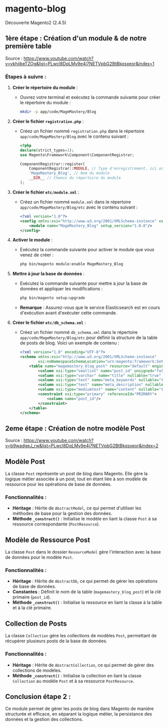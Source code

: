 # magento-blog
Découverte Magento2 (2.4.5)

## 1ère étape : Création d'un module & de notre première table
Source : https://www.youtube.com/watch?v=vkhijbeTZOg&list=PLwcl8DqLMv9e4j7NETVpbG2BtBkqsxeor&index=1
### Étapes à suivre :

1. **Créer le répertoire du module** :
   - Ouvrez votre terminal et exécutez la commande suivante pour créer le répertoire du module :
     ```bash
     mkdir -p app/code/MageMastery/Blog
     ```

2. **Créer le fichier `registration.php`** :
   - Créez un fichier nommé `registration.php` dans le répertoire `app/code/MageMastery/Blog` avec le contenu suivant :
     ```php
     <?php 
     declare(strict_types=1);
     use Magento\Framework\Component\ComponentRegistrar;

     ComponentRegistrar::register(
         ComponentRegistrar::MODULE, // Type d'enregistrement, ici un module
         'MageMastery_Blog', // Nom du module
         __DIR__ // Chemin du répertoire du module
     );
     ```

3. **Créer le fichier `etc/module.xml`** :
   - Créez un fichier nommé `module.xml` dans le répertoire `app/code/MageMastery/Blog/etc` avec le contenu suivant :
     ```xml
     <?xml version="1.0"?>
     <config xmlns:xsi="http://www.w3.org/2001/XMLSchema-instance" xsi:noNamespaceSchemaLocation="urn:magento:framework:Module/etc/module.xsd">
         <module name="MageMastery_Blog" setup_version="1.0.0"/>
     </config>
     ```

4. **Activer le module** :
   - Exécutez la commande suivante pour activer le module que vous venez de créer :
     ```bash
     php bin/magento module:enable MageMastery_Blog
     ```

5. **Mettre à jour la base de données** :
   - Exécutez la commande suivante pour mettre à jour la base de données et appliquer les modifications :
     ```bash
     php bin/magento setup:upgrade
     ```
   - **Remarque** : Assurez-vous que le service Elasticsearch est en cours d'exécution avant d'exécuter cette commande.

6. **Créer le fichier `etc/db_schema.xml`** :
   - Créez un fichier nommé `db_schema.xml` dans le répertoire `app/code/MageMastery/Blog/etc` pour définir la structure de la table de posts de blog. Voici un exemple de contenu :
     ```xml
     <?xml version="1.0" encoding="UTF-8"?>
     <schema xmlns:xsi="http://www.w3.org/2001/XMLSchema-instance"
             xsi:noNamespaceSchemaLocation="urn:magento:framework:Setup/Declaration/Schema/etc/schema.xsd">
         <table name="magemastery_blog_post" resource="default" engine="innodb" comment="MageMastery Blog Post table">
             <column xsi:type="smallint" name="post_id" unsigned="false" nullable="false" identity="true"/>
             <column xsi:type="varchar" name="title" nullable="true" length="255" comment="titre du post"/>
             <column xsi:type="text" name="meta_keywords" nullable="true" comment="mots clés du post"/>
             <column xsi:type="text" name="meta_description" nullable="true" comment="description du post"/>
             <column xsi:type="mediumtext" name="content" nullable="true" comment="contenu du post"/>
             <constraint xsi:type="primary" referenceId="PRIMARY">
                 <column name="post_id"/>
             </constraint>
         </table>
     </schema>
     ```


## 2eme étape : Création de notre modèle Post
Source : https://www.youtube.com/watch?v=b9wadgeJ_rw&list=PLwcl8DqLMv9e4j7NETVpbG2BtBkqsxeor&index=2

## Modèle Post
La classe `Post` représente un post de blog dans Magento. Elle gère la logique métier associée à un post, tout en étant liée à son modèle de ressource pour les opérations de base de données.

### Fonctionnalités :
- **Héritage** : Hérite de `AbstractModel`, ce qui permet d'utiliser les méthodes de base pour la gestion des données.
- **Méthode `_construct()`** : Initialise le modèle en liant la classe `Post` à sa ressource correspondante (`PostResource`).

## Modèle de Ressource Post
La classe `Post` dans le dossier `ResourceModel` gère l'interaction avec la base de données pour le modèle `Post`.

### Fonctionnalités :
- **Héritage** : Hérite de `AbstractDb`, ce qui permet de gérer les opérations de base de données.
- **Constantes** : Définit le nom de la table (`magemastery_blog_post`) et la clé primaire (`post_id`).
- **Méthode `_construct()`** : Initialise la ressource en liant la classe à la table et à la clé primaire.

## Collection de Posts
La classe `Collection` gère les collections de modèles `Post`, permettant de récupérer plusieurs posts de la base de données.

### Fonctionnalités :
- **Héritage** : Hérite de `AbstractCollection`, ce qui permet de gérer des collections de modèles.
- **Méthode `_construct()`** : Initialise la collection en liant la classe `Collection` au modèle `Post` et à sa ressource `PostResource`.

## Conclusion étape 2 :
Ce module permet de gérer les posts de blog dans Magento de manière structurée et efficace, en séparant la logique métier, la persistance des données et la gestion des collections.


